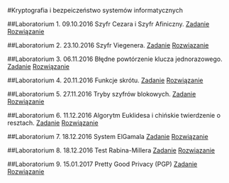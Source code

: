 #Kryptografia i bezpeiczeństwo systemów informatycznych

##Laboratorium 1. 09.10.2016
Szyfr Cezara i Szyfr Afiniczny.
[Zadanie]( https://github.com/kamilpek/kryptografia/tree/master/lab1_cezar/zadanie.md) [Rozwiązanie](https://github.com/kamilpek/kryptografia/tree/master/lab1_cezar)

##Laboratorium 2. 23.10.2016
Szyfr Viegenera.
[Zadanie]( https://github.com/kamilpek/kryptografia/tree/master/lab2_vigenere/zadanie.md) [Rozwiązanie](https://github.com/kamilpek/kryptografia/tree/master/lab2_vigenere)

##Laboratorium 3. 06.11.2016
Błędne powtórzenie klucza jednorazowego.
[Zadanie](https://github.com/kamilpek/kryptografia/blob/master/lab3_kluczjednorazowy/zadanie.md) [Rozwiązanie](https://github.com/kamilpek/kryptografia/blob/master/lab3_kluczjednorazowy/)

##Laboratorium 4. 20.11.2016
Funkcje skrótu.
[Zadanie]( https://github.com/kamilpek/kryptografia/blob/master/lab4_funkcjeskrotu/zadanie.md) [Rozwiązanie](https://github.com/kamilpek/kryptografia/blob/master/lab4_funkcjeskrotu/)

##Laboratorium 5. 27.11.2016
Tryby szyfrów blokowych.
[Zadanie]( https://github.com/kamilpek/kryptografia/blob/master/lab5_blokowe/zadanie.md) [Rozwiązanie](https://github.com/kamilpek/kryptografia/blob/master/lab5_blokowe/)

##Laboratorium 6. 11.12.2016
Algorytm Euklidesa i chińskie twierdzenie o resztach.
[Zadanie]( https://github.com/kamilpek/kryptografia/blob/master/lab6_ctr/zadanie.md) [Rozwiązanie](https://github.com/kamilpek/kryptografia/blob/master/lab6_ctr/)

##Laboratorium 7. 18.12.2016
System ElGamala
[Zadanie]( https://github.com/kamilpek/kryptografia/blob/master/lab7_elgamal/zadanie.md) [Rozwiązanie](https://github.com/kamilpek/kryptografia/blob/master/lab7_elgamal/)

##Laboratorium 8. 18.12.2016
Test Rabina-Millera
[Zadanie]( https://github.com/kamilpek/kryptografia/blob/master/lab8_rabin-miler/zadanie.md) [Rozwiązanie](https://github.com/kamilpek/kryptografia/blob/master/lab8_rabin-miler/)

##Laboratorium 9. 15.01.2017
Pretty Good Privacy (PGP)
[Zadanie]( https://github.com/kamilpek/kryptografia/blob/master/lab9_pgp/zadanie.md) [Rozwiązanie](https://github.com/kamilpek/kryptografia/blob/master/lab9_pgp/)
